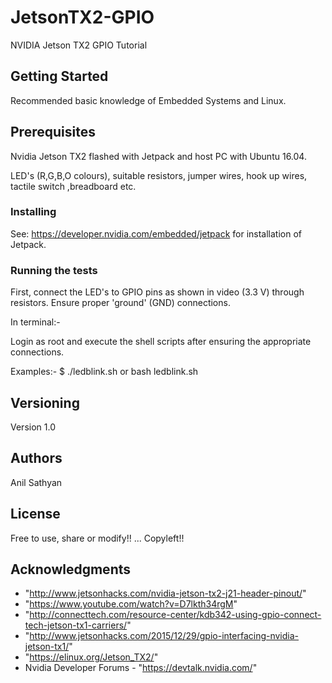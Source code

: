 # JetsonTX2-GPIO
NVIDIA Jetson TX2 GPIO Tutorial

## Getting Started

Recommended basic knowledge of Embedded Systems and Linux.

## Prerequisites

Nvidia Jetson TX2 flashed with Jetpack and host PC with Ubuntu 16.04.

LED's (R,G,B,O colours), suitable resistors, jumper wires, hook up wires, tactile switch ,breadboard etc.

### Installing

See: https://developer.nvidia.com/embedded/jetpack for installation of Jetpack.

### Running the tests

First, connect the LED's to GPIO pins as shown in video (3.3 V) through resistors.
Ensure proper 'ground' (GND) connections.

In terminal:-

Login as root and execute the shell scripts after ensuring the appropriate connections.

Examples:-
$ ./ledblink.sh or bash ledblink.sh


## Versioning

Version 1.0

## Authors

Anil Sathyan
## License

Free to use, share or modify!! ... Copyleft!!

## Acknowledgments
* "http://www.jetsonhacks.com/nvidia-jetson-tx2-j21-header-pinout/"
* "https://www.youtube.com/watch?v=D7lkth34rgM"
* "http://connecttech.com/resource-center/kdb342-using-gpio-connect-tech-jetson-tx1-carriers/"
* "http://www.jetsonhacks.com/2015/12/29/gpio-interfacing-nvidia-jetson-tx1/"
* "https://elinux.org/Jetson_TX2/"
*  Nvidia Developer Forums - "https://devtalk.nvidia.com/" 
